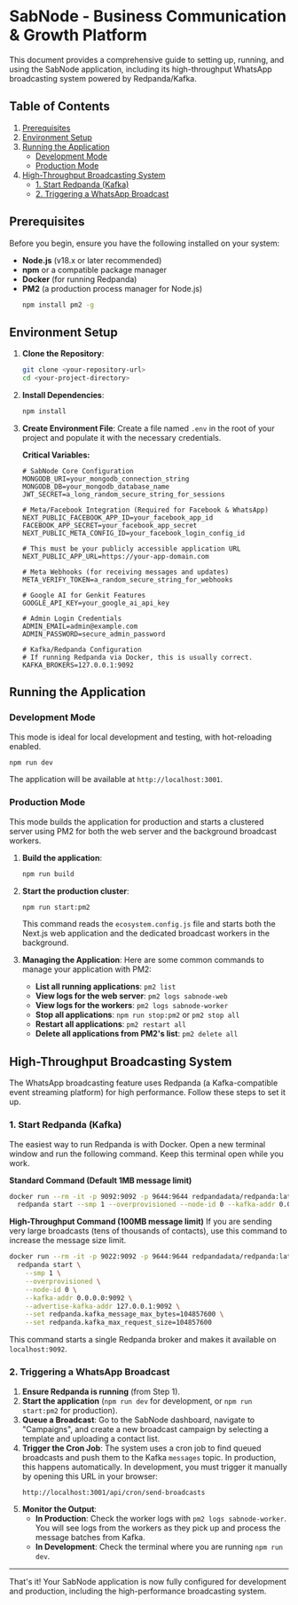 # SabNode - Business Communication & Growth Platform

This document provides a comprehensive guide to setting up, running, and using the SabNode application, including its high-throughput WhatsApp broadcasting system powered by Redpanda/Kafka.

## Table of Contents

1.  [Prerequisites](#prerequisites)
2.  [Environment Setup](#environment-setup)
3.  [Running the Application](#running-the-application)
    - [Development Mode](#development-mode)
    - [Production Mode](#production-mode)
4.  [High-Throughput Broadcasting System](#high-throughput-broadcasting-system)
    - [1. Start Redpanda (Kafka)](#1-start-redpanda-kafka)
    - [2. Triggering a WhatsApp Broadcast](#2-triggering-a-whatsapp-broadcast)

## Prerequisites

Before you begin, ensure you have the following installed on your system:
*   **Node.js** (v18.x or later recommended)
*   **npm** or a compatible package manager
*   **Docker** (for running Redpanda)
*   **PM2** (a production process manager for Node.js)
    ```bash
    npm install pm2 -g
    ```

## Environment Setup

1.  **Clone the Repository**:
    ```bash
    git clone <your-repository-url>
    cd <your-project-directory>
    ```

2.  **Install Dependencies**:
    ```bash
    npm install
    ```

3.  **Create Environment File**:
    Create a file named `.env` in the root of your project and populate it with the necessary credentials.

    **Critical Variables:**
    ```env
    # SabNode Core Configuration
    MONGODB_URI=your_mongodb_connection_string
    MONGODB_DB=your_mongodb_database_name
    JWT_SECRET=a_long_random_secure_string_for_sessions

    # Meta/Facebook Integration (Required for Facebook & WhatsApp)
    NEXT_PUBLIC_FACEBOOK_APP_ID=your_facebook_app_id
    FACEBOOK_APP_SECRET=your_facebook_app_secret
    NEXT_PUBLIC_META_CONFIG_ID=your_facebook_login_config_id

    # This must be your publicly accessible application URL
    NEXT_PUBLIC_APP_URL=https://your-app-domain.com

    # Meta Webhooks (for receiving messages and updates)
    META_VERIFY_TOKEN=a_random_secure_string_for_webhooks

    # Google AI for Genkit Features
    GOOGLE_API_KEY=your_google_ai_api_key

    # Admin Login Credentials
    ADMIN_EMAIL=admin@example.com
    ADMIN_PASSWORD=secure_admin_password

    # Kafka/Redpanda Configuration
    # If running Redpanda via Docker, this is usually correct.
    KAFKA_BROKERS=127.0.0.1:9092
    ```

## Running the Application

### Development Mode

This mode is ideal for local development and testing, with hot-reloading enabled.

```bash
npm run dev
```
The application will be available at `http://localhost:3001`.

### Production Mode

This mode builds the application for production and starts a clustered server using PM2 for both the web server and the background broadcast workers.

1.  **Build the application**:
    ```bash
    npm run build
    ```
2.  **Start the production cluster**:
    ```bash
    npm run start:pm2
    ```
    This command reads the `ecosystem.config.js` file and starts both the Next.js web application and the dedicated broadcast workers in the background.

3.  **Managing the Application**:
    Here are some common commands to manage your application with PM2:
    *   **List all running applications**: `pm2 list`
    *   **View logs for the web server**: `pm2 logs sabnode-web`
    *   **View logs for the workers**: `pm2 logs sabnode-worker`
    *   **Stop all applications**: `npm run stop:pm2` or `pm2 stop all`
    *   **Restart all applications**: `pm2 restart all`
    *   **Delete all applications from PM2's list**: `pm2 delete all`

## High-Throughput Broadcasting System

The WhatsApp broadcasting feature uses Redpanda (a Kafka-compatible event streaming platform) for high performance. Follow these steps to set it up.

### 1. Start Redpanda (Kafka)

The easiest way to run Redpanda is with Docker. Open a new terminal window and run the following command. Keep this terminal open while you work.

**Standard Command (Default 1MB message limit)**
```bash
docker run --rm -it -p 9092:9092 -p 9644:9644 redpandadata/redpanda:latest \
  redpanda start --smp 1 --overprovisioned --node-id 0 --kafka-addr 0.0.0.0:9092 --advertise-kafka-addr 127.0.0.1:9092
```

**High-Throughput Command (100MB message limit)**
If you are sending very large broadcasts (tens of thousands of contacts), use this command to increase the message size limit.
```bash
docker run --rm -it -p 9022:9092 -p 9644:9644 redpandadata/redpanda:latest \
  redpanda start \
    --smp 1 \
    --overprovisioned \
    --node-id 0 \
    --kafka-addr 0.0.0.0:9092 \
    --advertise-kafka-addr 127.0.0.1:9092 \
    --set redpanda.kafka_message_max_bytes=104857600 \
    --set redpanda.kafka_max_request_size=104857600
```
This command starts a single Redpanda broker and makes it available on `localhost:9092`.

### 2. Triggering a WhatsApp Broadcast

1.  **Ensure Redpanda is running** (from Step 1).
2.  **Start the application** (`npm run dev` for development, or `npm run start:pm2` for production).
3.  **Queue a Broadcast**: Go to the SabNode dashboard, navigate to "Campaigns", and create a new broadcast campaign by selecting a template and uploading a contact list.
4.  **Trigger the Cron Job**: The system uses a cron job to find queued broadcasts and push them to the Kafka `messages` topic. In production, this happens automatically. In development, you must trigger it manually by opening this URL in your browser:
    ```
    http://localhost:3001/api/cron/send-broadcasts
    ```
5.  **Monitor the Output**:
    *   **In Production**: Check the worker logs with `pm2 logs sabnode-worker`. You will see logs from the workers as they pick up and process the message batches from Kafka.
    *   **In Development**: Check the terminal where you are running `npm run dev`.

---
That's it! Your SabNode application is now fully configured for development and production, including the high-performance broadcasting system.
